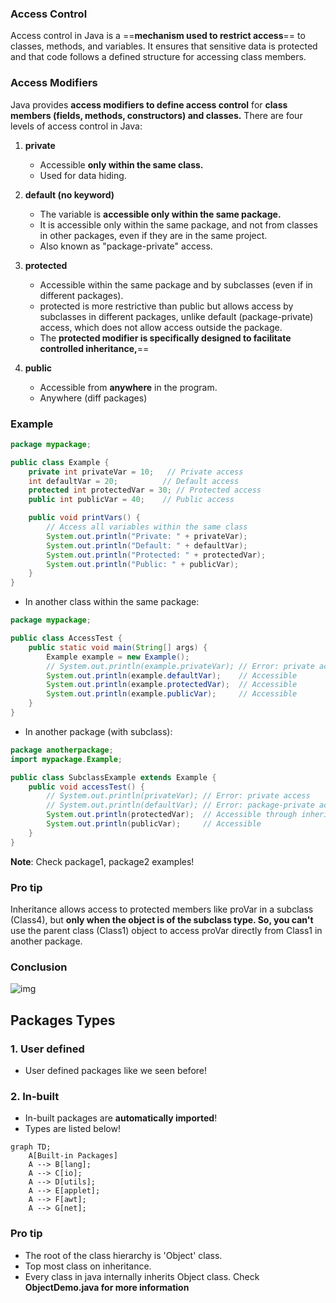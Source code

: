 ### Access Control
Access control in Java is a ==**mechanism used to restrict access**== to classes, methods, and variables. It ensures that sensitive data is protected and that code follows a defined structure for accessing class members.

### Access Modifiers
Java provides **access modifiers to define access control** for **class members (fields, methods, constructors) and classes.** There are four levels of access control in Java:

1. **private**
   * Accessible **only within the same class.**
   * Used for data hiding.

2. **default (no keyword)**
   * The variable is **accessible only within the same package.**
   * It is accessible only within the same package, and not from classes in other packages, even if they are in the same project.
   * Also known as "package-private" access.

3. **protected**
   * Accessible within the same package and by subclasses (even if in different packages).
   * protected is more restrictive than public but allows access by subclasses in different packages, unlike default (package-private) access, which does not allow access outside the package.
   * The **protected modifier is specifically designed to facilitate controlled inheritance,**==

4. **public**
   * Accessible from **anywhere** in the program.
   * Anywhere (diff packages)

### Example
```java
package mypackage;

public class Example {
    private int privateVar = 10;   // Private access
    int defaultVar = 20;          // Default access
    protected int protectedVar = 30; // Protected access
    public int publicVar = 40;    // Public access

    public void printVars() {
        // Access all variables within the same class
        System.out.println("Private: " + privateVar);
        System.out.println("Default: " + defaultVar);
        System.out.println("Protected: " + protectedVar);
        System.out.println("Public: " + publicVar);
    }
}
```
* In another class within the same package:
```java
package mypackage;

public class AccessTest {
    public static void main(String[] args) {
        Example example = new Example();
        // System.out.println(example.privateVar); // Error: private access
        System.out.println(example.defaultVar);    // Accessible
        System.out.println(example.protectedVar);  // Accessible
        System.out.println(example.publicVar);     // Accessible
    }
}
```
* In another package (with subclass):
```java
package anotherpackage;
import mypackage.Example;

public class SubclassExample extends Example {
    public void accessTest() {
        // System.out.println(privateVar); // Error: private access
        // System.out.println(defaultVar); // Error: package-private access
        System.out.println(protectedVar);  // Accessible through inheritance
        System.out.println(publicVar);     // Accessible
    }
}
```

**Note**: Check package1, package2 examples!

### Pro tip
Inheritance allows access to protected members like proVar in a subclass (Class4), but **only when the object is of the subclass type. So, you can't** use the parent class (Class1) object to access proVar directly from Class1 in another package.

### Conclusion
![img](https://media.geeksforgeeks.org/wp-content/uploads/20220504160344/ModifiersTypesInJavapng.jpg)

## Packages Types
### 1. **User defined**
  * User defined packages like we seen before!

### 2. **In-built**
  * In-built packages are **automatically imported**!
  * Types are listed below!

```mermaid
graph TD;
    A[Built-in Packages] 
    A --> B[lang];
    A --> C[io];
    A --> D[utils];
    A --> E[applet];
    A --> F[awt];
    A --> G[net];
```

### Pro tip
  * The root of the class hierarchy is 'Object' class.
  * Top most class on inheritance.
  * Every class in java internally inherits Object class.
Check **ObjectDemo.java for more information**